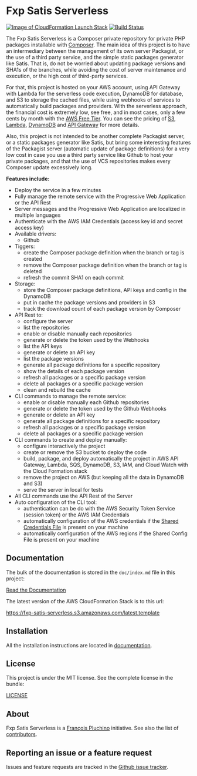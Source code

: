Fxp Satis Serverless
====================

[![Image of CloudFormation Launch Stack](doc/images/deploy-to-aws.png)](https://console.aws.amazon.com/cloudformation/home?region=eu-west-1#/stacks/new?stackName=FxpSatisServerless&templateURL=https://fxp-satis-serverless.s3.amazonaws.com/latest.template)
[![Build Status](https://travis-ci.org/fxpio/satis-serverless.svg?branch=master)](https://travis-ci.org/fxpio/satis-serverless)

The Fxp Satis Serverless is a Composer private repository for private PHP packages installable with
[Composer](http://getcomposer.org). The main idea of this project is to have an intermediary between
the management of its own server Packagist, or the use of a third party service, and the simple static
packages generator like Satis. That is, do not be worried about updating package versions and SHA1s of
the branches, while avoiding the cost of server maintenance and execution, or the high cost of third-party
services.

For that, this project is hosted on your AWS account, using API Gateway with Lambda for the serverless code
execution, DynamoDB for database, and S3 to storage the cached files, while using webhooks of services to automatically
build packages and providers. With the serverless approach, the financial cost is extremely low, see free, and in most
cases, only a few cents by month with the [AWS Free Tier](https://aws.amazon.com/free). You can see the pricing of
[S3](https://aws.amazon.com/s3/pricing), [Lambda](https://aws.amazon.com/lambda/pricing),
[DynamoDB](https://aws.amazon.com/dynamodb/pricing) and [API Gateway](https://aws.amazon.com/api-gateway/pricing)
for more details.

Also, this project is not intended to be another complete Packagist server, or a static packages generator like Satis,
but bring some interesting features of the Packagist server (automatic update of package definitions) for a very low
cost in case you use a third party service like Github to host your private packages, and that the use of
VCS repositories makes every Composer update excessively long.

**Features include:**

- Deploy the service in a few minutes
- Fully manage the remote service with the Progressive Web Application or the API Rest
- Server messages and the Progressive Web Application are localized in multiple languages
- Authenticate with the AWS IAM Credentials (access key id and secret access key)
- Available drivers:
  - Github
- Tiggers:
  - create the Composer package definition when the branch or tag is created
  - remove the Composer package definition when the branch or tag is deleted
  - refresh the commit SHA1 on each commit
- Storage:
  - store the Composer package definitions, API keys and config in the DynamoDB
  - put in cache the package versions and providers in S3
  - track the download count of each package version by Composer
- API Rest to:
  - configure the server
  - list the repositories
  - enable or disable manually each repositories
  - generate or delete the token used by the Webhooks
  - list the API keys
  - generate or delete an API key
  - list the package versions
  - generate all package definitions for a specific repository
  - show the details of each package version
  - refresh all packages or a specific package version
  - delete all packages or a specific package version
  - clean and rebuild the cache
- CLI commands to manage the remote service:
  - enable or disable manually each Github repositories
  - generate or delete the token used by the Github Webhooks
  - generate or delete an API key
  - generate all package definitions for a specific repository
  - refresh all packages or a specific package version
  - delete all packages or a specific package version
- CLI commands to create and deploy manually:
  - configure interactively the project
  - create or remove the S3 bucket to deploy the code
  - build, package, and deploy automatically the project in AWS API Gateway, Lambda, SQS, DynamoDB, S3, IAM,
    and Cloud Watch with the Cloud Formation stack
  - remove the project on AWS (but keeping all the data in DynamoDB and S3)
  - serve the server in local for tests
- All CLI commands use the API Rest of the Server
- Auto configuration of the CLI tool:
  - authentication can be do with the AWS Security Token Service (session token) or the AWS IAM Credentials
  - automatically configuration of the AWS credentials if the [Shared Credentials File](https://docs.aws.amazon.com/sdk-for-javascript/v2/developer-guide/loading-node-credentials-shared.html)
    is present on your machine
  - automatically configuration of the AWS regions if the Shared Config File is present on your machine

Documentation
-------------

The bulk of the documentation is stored in the `doc/index.md`
file in this project:

[Read the Documentation](doc/index.md)

The latest version of the AWS CloudFormation Stack is to this url:

https://fxp-satis-serverless.s3.amazonaws.com/latest.template

Installation
------------

All the installation instructions are located in [documentation](doc/index.md).

License
-------

This project is under the MIT license. See the complete license in the bundle:

[LICENSE](LICENSE)

About
-----

Fxp Satis Serverless is a [François Pluchino](https://github.com/francoispluchino) initiative.
See also the list of [contributors](https://github.com/fxpio/fxp-satis-serverless/graphs/contributors).

Reporting an issue or a feature request
---------------------------------------

Issues and feature requests are tracked in the [Github issue tracker](https://github.com/fxpio/fxp-satis-serverless/issues).
